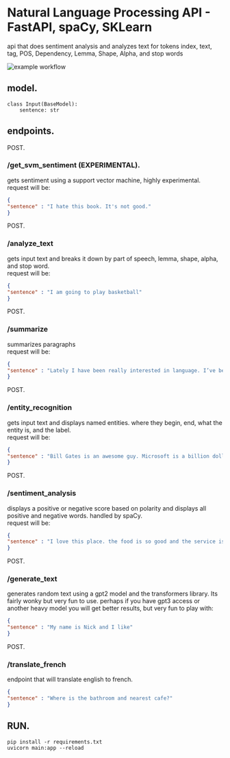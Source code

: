 # Natural Language Processing API - FastAPI, spaCy, SKLearn  
api that does sentiment analysis and analyzes text for tokens index, text, tag, POS, Dependency, Lemma, Shape, Alpha, and stop words

![example workflow](https://github.com/nel417/NLP_API/actions/workflows/nlpapi.yml/badge.svg)

## model. 
```PYTHON3
class Input(BaseModel):
    sentence: str
```


## endpoints.  

POST.  
### /get_svm_sentiment **(EXPERIMENTAL)**.  
gets sentiment using a support vector machine, highly experimental.    
request will be:
```JSON
{
"sentence" : "I hate this book. It's not good."
}
```

POST. 
### /analyze_text  
gets input text and breaks it down by part of speech, lemma, shape, alpha, and stop word.  
request will be:
```JSON
{
"sentence" : "I am going to play basketball"
}
```

POST.  
### /summarize
summarizes paragraphs  
request will be:
```JSON
{
"sentence" : "Lately I have been really interested in language. I’ve been all over polyglot Youtube and started learning French on Duolingo. Communication and how we speak is very interesting to me. Even non verbal, ie: communicating with animals, colors (red bad green good) and so forth. I have a hard time with side projects, I’m in the web space and you can imagine how boring it is making some sort of crud app and plus, I don’t really have any crazy business ideas. I love python and web technologies so I wanted to build something to help me visualize words in a sentence and learn more about how it is all broken down. So I made a small API to break down a few things. The first endpoint analyzes text and will show the words part of speech, lemma, shape, dependency, alpha, and if its a stop word (and an id for indexing sake) and another endpoint for named entity recognition that shows start character, end character, the text itself, and the label that is tied to the text ie Mcdonalds : ORG ."
}
```

POST. 
### /entity_recognition  
gets input text and displays named entities. where they begin, end, what the entity is, and the label.   
request will be:   
```JSON
{
"sentence" : "Bill Gates is an awesome guy. Microsoft is a billion dollar company"
}
```


POST.  
### /sentiment_analysis
displays a positive or negative score based on polarity and displays all positive and negative words. handled by spaCy.   
request will be:   
```JSON
{
"sentence" : "I love this place. the food is so good and the service is awesome!"
}
```

POST.  
### /generate_text
generates random text using a gpt2 model and the transformers library. Its fairly wonky but very fun to use. perhaps if you have gpt3 access or another heavy model you will get better results, but very fun to play with:   
```JSON
{
"sentence" : "My name is Nick and I like"
}
```

POST.  
### /translate_french  
endpoint that will translate english to french.
```JSON
{
"sentence" : "Where is the bathroom and nearest cafe?"
}
```

## RUN. 
```
pip install -r requirements.txt
uvicorn main:app --reload
```
